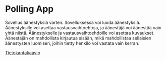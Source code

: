 # Polling App

Sovellus äänestyksiä varten. Sovelluksessa voi luoda äänestyksiä. Äänestyksille 
voi asettaa vastausvaihtoehtoja, ja äänestäjä voi äänestää vain yhtä niistä. 
Äänestykselle ja vastausvaihtoehdoille voi asettaa kuvaukset. Äänestäjän 
on mahdollista kirjautua sisään, mikä mahdollistaa sellaisien äänestysten 
luomisen, joihin tietty henkilö voi vastata vain kerran.

[Tietokantakaavio](/Tietokantakaavio.png)
